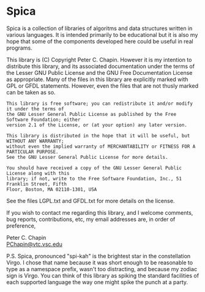 
Spica
=====

Spica is a collection of libraries of algoritms and data structures written in various
languages. It is intended primarily to be educational but it is also my hope that some of the
components developed here could be useful in real programs.

This library is (C) Copyright Peter C. Chapin. However it is my intention to distribute this
library, and its associated documentation under the terms of the Lesser GNU Public License and
the GNU Free Documentation License as appropriate. Many of the files in this library are
explicitly marked with GPL or GFDL statements. However, even the files that are not thusly
marked can be taken as so.

    This library is free software; you can redistribute it and/or modify it under the terms of
    the GNU Lesser General Public License as published by the Free Software Foundation; either
    version 2.1 of the License, or (at your option) any later version.

    This library is distributed in the hope that it will be useful, but WITHOUT ANY WARRANTY;
    without even the implied warranty of MERCHANTABILITY or FITNESS FOR A PARTICULAR PURPOSE.
    See the GNU Lesser General Public License for more details.

    You should have received a copy of the GNU Lesser General Public License along with this
    library; if not, write to the Free Software Foundation, Inc., 51 Franklin Street, Fifth
    Floor, Boston, MA 02110-1301, USA

See the files LGPL.txt and GFDL.txt for more details on the license.

If you wish to contact me regarding this library, and I welcome comments, bug reports,
contributions, etc, my email addresses are, in order of preference,

Peter C. Chapin  
PChapin@vtc.vsc.edu

P.S. Spica, pronounced "spi-kah" is the brightest star in the constellation Virgo. I chose that
name because it was short enough to be reasonable to type as a namespace prefix, wasn't too
distracting, and because my zodiac sign is Virgo. You can think of this library as spiking the
standard facilities of each supported language the way one might spike the punch at a party.
